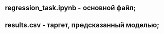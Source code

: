 ## __regression_task.ipynb__  - основной файл;  
## __results.csv__ - таргет, предсказанный моделью;
